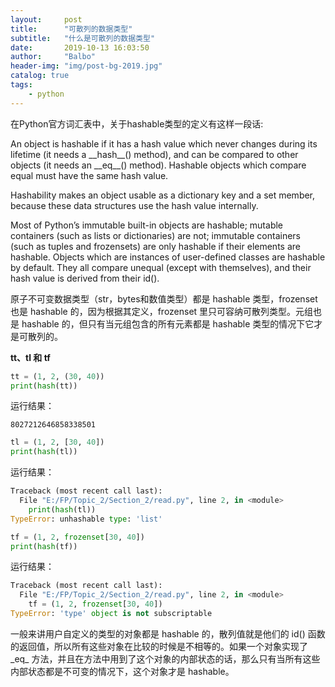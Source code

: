 ```yaml
---
layout:     post
title:      "可散列的数据类型"
subtitle:   "什么是可散列的数据类型"
date:       2019-10-13 16:03:50
author:     "Balbo"
header-img: "img/post-bg-2019.jpg"
catalog: true
tags:
    - python
---
```

在Python官方词汇表中，关于hashable类型的定义有这样一段话:

  An object is hashable if it has a hash value which never changes during its lifetime (it needs a \_\_hash__() method), and can be compared to other objects (it needs an \_\_eq__() method). Hashable objects which compare equal must have the same hash value.

  Hashability makes an object usable as a dictionary key and a set member, because these data structures use the hash value internally.

  Most of Python’s immutable built-in objects are hashable; mutable containers (such as lists or dictionaries) are not; immutable containers (such as tuples and frozensets) are only hashable if their elements are hashable. Objects which are instances of user-defined classes are hashable by default. They all compare unequal (except with themselves), and their hash value is derived from their id().

原子不可变数据类型（str，bytes和数值类型）都是 hashable 类型，frozenset 也是 hashable 的，因为根据其定义，frozenset 里只可容纳可散列类型。元组也是 hashable 的，但只有当元组包含的所有元素都是 hashable 类型的情况下它才是可散列的。

**tt、tl 和 tf**
```python
tt = (1, 2, (30, 40))
print(hash(tt))
```
运行结果：
```
8027212646858338501
```
```python
tl = (1, 2, [30, 40])
print(hash(tl))
```
运行结果：
```python
Traceback (most recent call last):
  File "E:/FP/Topic_2/Section_2/read.py", line 2, in <module>
    print(hash(tl))
TypeError: unhashable type: 'list'
```
```python
tf = (1, 2, frozenset[30, 40])
print(hash(tf))

```
运行结果：
```python
Traceback (most recent call last):
  File "E:/FP/Topic_2/Section_2/read.py", line 2, in <module>
    tf = (1, 2, frozenset[30, 40])
TypeError: 'type' object is not subscriptable

```

一般来讲用户自定义的类型的对象都是 hashable 的，散列值就是他们的 id() 函数的返回值，所以所有这些对象在比较的时候是不相等的。如果一个对象实现了 \_eq_ 方法，并且在方法中用到了这个对象的内部状态的话，那么只有当所有这些内部状态都是不可变的情况下，这个对象才是 hashable。